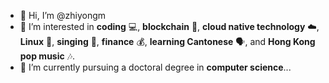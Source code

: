 - 👋 Hi, I’m @zhiyongm
- 👀 I’m interested in **coding** 💻, **blockchain** 🔗, **cloud native technology** ☁️, **Linux** 🐧, **singing** 🎤, **finance** 💰, **learning Cantonese** 🗣️, and **Hong Kong pop music** 🎶.
- 🌱 I’m currently pursuing a doctoral degree in **computer science**...

<!---
zhiyongm/zhiyongm is a ✨ special ✨ repository because its `README.md` (this file) appears on your GitHub profile.
You can click the Preview link to take a look at your changes.
--->
